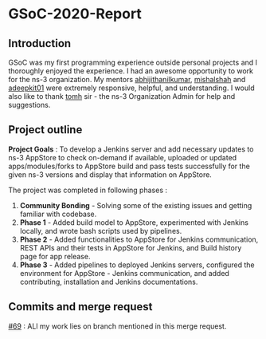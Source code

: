 # GSoC-2020-Report

## Introduction

GSoC was my first programming experience outside personal projects and I thoroughly enjoyed the experience. I had an awesome opportunity to work for the ns-3 organization. My mentors [abhijithanilkumar](https://github.com/abhijithanilkumar/), [mishalshah](https://github.com/mishal23) and [adeepkit01](https://github.com/adeepkit01) were extremely responsive, helpful, and understanding. I would also like to thank [tomh](http://www.tomh.org/) sir - the ns-3 Organization Admin for help and suggestions.

## Project outline

**Project Goals** : To develop a Jenkins server and add necessary updates to ns-3 AppStore to check on-demand if available, uploaded or updated apps/modules/forks to AppStore build and pass tests successfully for the given ns-3 versions and display that information on AppStore.

The project was completed in following phases :

1. **Community Bonding** - Solving some of the existing issues and getting familiar with codebase.
2. **Phase 1** - Added build model to AppStore, experimented with Jenkins locally, and wrote bash scripts used by pipelines.  
3. **Phase 2** - Added functionalities to AppStore for Jenkins communication, REST APIs and their tests in AppStore for Jenkins, and Build history page for app release.
4. **Phase 3** - Added pipelines to deployed Jenkins servers, configured the environment for AppStore - Jenkins communication, and added contributing, installation and Jenkins documentations.
  
## Commits and merge request

[#69](https://gitlab.com/nsnam/ns-3-AppStore/-/merge_requests/69) : ALl my work lies on branch mentioned in this merge request.

